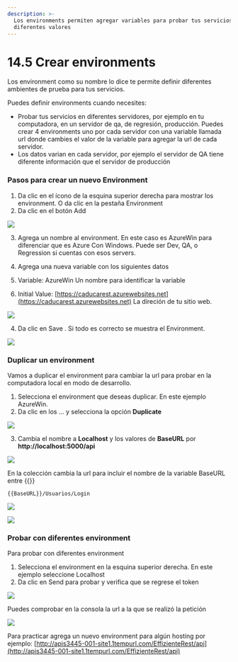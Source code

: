 ```yaml
---
description: >-
  Los environments permiten agregar variables para probar tus servicios con
  diferentes valores
---
```


# 14.5 Crear environments

Los environment como su nombre lo dice te permite definir diferentes ambientes de prueba para tus servicios.

Puedes definir environments cuando necesites:

* Probar tus servicios en diferentes servidores, por ejemplo en tu computadora, en un servidor de qa, de regresión, producción. Puedes crear 4 environments uno por cada servidor con una variable llamada url donde  cambies el valor de la variable para agregar la url de cada servidor.
* Los datos varian en cada servidor, por ejemplo el servidor de QA tiene diferente información que el servidor de producción

### Pasos para crear un nuevo Environment

1. Da clic en el ícono de la esquina superior derecha para mostrar los environment. O da clic en la pestaña Environment
2. Da clic en el botón Add

![](../.gitbook/assets/image%20%28552%29.png)

3. Agrega un nombre al environment. En este caso es AzureWin para diferenciar que es Azure Con Windows. Puede ser Dev, QA, o Regression si cuentas con esos servers.

4. Agrega una nueva variable con los siguientes datos

1. Variable: AzureWin Un nombre para identificar la variable
2. Initial Value: [https://caducarest.azurewebsites.net](https://caducarest.azurewebsites.net) La direción de tu sitio web.

![](../.gitbook/assets/image%20%28569%29.png)

4. Da clic en Save . Si todo es correcto se muestra el Environment. 

![](../.gitbook/assets/image%20%28551%29.png)

### Duplicar un environment

Vamos a duplicar el environment para cambiar la url para probar en la computadora local en modo de desarrollo.

1. Selecciona el environment que deseas duplicar. En este ejemplo AzureWin.
2. Da clic en los ... y selecciona la opción **Duplicate**

![](../.gitbook/assets/image%20%28551%29.png)

3. Cambia el nombre a **Localhost** y los valores de **BaseURL** por **http://localhost:5000/api**

![](../.gitbook/assets/image%20%28547%29.png)

En la colección cambia la url para incluir el nombre de la variable BaseURL entre {{}}

```text
{{BaseURL}}/Usuarios/Login
```

![](../.gitbook/assets/image%20%28551%29.png)

![](../.gitbook/assets/image%20%28568%29.png)

### Probar con diferentes environment

Para probar con diferentes environment 

1. Selecciona el environment en la esquina superior derecha. En este ejemplo seleccione Localhost
2. Da clic en Send para probar y verifica que se regrese el token

![](../.gitbook/assets/image%20%28560%29.png)

Puedes comprobar en la consola la url a la que se realizó la petición

![](../.gitbook/assets/image%20%28564%29.png)

Para practicar agrega un nuevo environment para algún hosting por ejemplo: [http://apis3445-001-site1.1tempurl.com/EffizienteRest/api](http://apis3445-001-site1.1tempurl.com/EffizienteRest/api)

